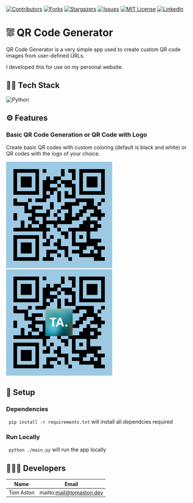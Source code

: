 [![Contributors][contributors-shield]][contributors-url]
[![Forks][forks-shield]][forks-url]
[![Stargazers][stars-shield]][stars-url]
[![Issues][issues-shield]][issues-url]
[![MIT License][license-shield]][license-url]
[![LinkedIn][linkedin-shield]][linkedin-url]

# ⛆ QR Code Generator

QR Code Generator is a very simple app used to create custom QR code images from user-defined URLs.

I developed this for use on my personal website.

## 🧑‍💻 Tech Stack

![Python]

## ⚙️ Features

### Basic QR Code Generation or QR Code with Logo
Create basic QR codes with custom coloring (default is black and white) or QR codes with the logo of your choice.

![basic](./image/basic-qr.png)  &emsp;   ![logo](./image/logo-qr.png)

## 🔧 Setup

### Dependencies
``` pip install -r requirements.txt``` will install all dependcies required

### Run Locally
``` python ./main.py``` will run the app locally

## 🧑‍🤝‍🧑 Developers 

| Name           | Email                      |
| -------------- | -------------------------- |
| Tom Aston      | mailto:mail@tomaston.dev     |

<!-- MARKDOWN LINKS & IMAGES -->
<!-- https://www.markdownguide.org/basic-syntax/#reference-style-links -->
[contributors-shield]: https://img.shields.io/github/contributors/TomAston1996/qr-code-generator.svg?style=for-the-badge
[contributors-url]: https://github.com/TomAston1996/qr-code-generator/graphs/contributors
[forks-shield]: https://img.shields.io/github/forks/TomAston1996/qr-code-generator.svg?style=for-the-badge
[forks-url]: https://github.com/TomAston1996/qr-code-generator/network/members
[stars-shield]: https://img.shields.io/github/stars/TomAston1996/qr-code-generator.svg?style=for-the-badge
[stars-url]: https://github.com/TomAston1996/qr-code-generator/stargazers
[issues-shield]: https://img.shields.io/github/issues/TomAston1996/qr-code-generator.svg?style=for-the-badge
[issues-url]: https://github.com/TomAston1996/qr-code-generator/issues
[license-shield]: https://img.shields.io/github/license/TomAston1996/qr-code-generator.svg?style=for-the-badge
[license-url]: https://github.com/TomAston1996/qr-code-generator/blob/master/LICENSE.txt
[linkedin-shield]: https://img.shields.io/badge/-LinkedIn-black.svg?style=for-the-badge&logo=linkedin&colorB=555
[linkedin-url]: https://linkedin.com/in/tomaston96
[React.js]: https://img.shields.io/badge/React-20232A?style=for-the-badge&logo=react&logoColor=61DAFB
[React-url]: https://reactjs.org/
[TypeScript]: https://img.shields.io/badge/typescript-%23007ACC.svg?style=for-the-badge&logo=typescript&logoColor=white
[Redux]: https://img.shields.io/badge/redux-%23593d88.svg?style=for-the-badge&logo=redux&logoColor=white
[Chart.js]: https://img.shields.io/badge/chart.js-F5788D.svg?style=for-the-badge&logo=chart.js&logoColor=white
[Bootstrap]: https://img.shields.io/badge/bootstrap-%238511FA.svg?style=for-the-badge&logo=bootstrap&logoColor=white
[NodeJS]: https://img.shields.io/badge/node.js-6DA55F?style=for-the-badge&logo=node.js&logoColor=white
[Python]: https://img.shields.io/badge/python-3670A0?style=for-the-badge&logo=python&logoColor=ffdd54
[Pandas]: https://img.shields.io/badge/pandas-%23150458.svg?style=for-the-badge&logo=pandas&logoColor=white
